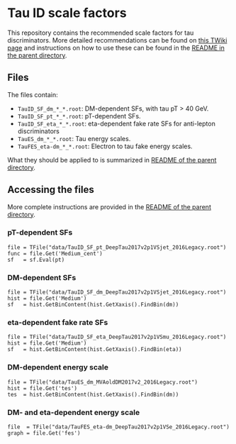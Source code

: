 # Tau ID scale factors

This repository contains the recommended scale factors for tau discriminators.
More detailed recommendations can be found on [this TWiki page](https://twiki.cern.ch/twiki/bin/viewauth/CMS/TauIDRecommendationForRun2)
and instructions on how to use these can be found in the [README in the parent directory](../../../#tau-id-scale-factors).


## Files

The files contain:
* `TauID_SF_dm_*_*.root`: DM-dependent SFs, with tau pT > 40 GeV.
* `TauID_SF_pt_*_*.root`: pT-dependent SFs.
* `TauID_SF_eta_*_*.root`: eta-dependent fake rate SFs for anti-lepton discriminators
* `TauES_dm_*_*.root`: Tau energy scales.
* `TauFES_eta-dm_*_*.root`: Electron to tau fake energy scales.

What they should be applied to is summarized in [README of the parent directory](../../../#summary-of-available-sfs).


## Accessing the files

More complete instructions are provided in the [README of the parent directory](../../../#tau-id-scale-factors).

### pT-dependent SFs
```
file = TFile("data/TauID_SF_pt_DeepTau2017v2p1VSjet_2016Legacy.root")
func = file.Get('Medium_cent')
sf   = sf.Eval(pt)
```

### DM-dependent SFs
```
file = TFile("data/TauID_SF_dm_DeepTau2017v2p1VSjet_2016Legacy.root")
hist = file.Get('Medium')
sf   = hist.GetBinContent(hist.GetXaxis().FindBin(dm))
```

### eta-dependent fake rate SFs

```
file = TFile("data/TauID_SF_eta_DeepTau2017v2p1VSmu_2016Legacy.root")
hist = file.Get('Medium')
sf   = hist.GetBinContent(hist.GetXaxis().FindBin(eta))
```

### DM-dependent energy scale

```
file = TFile("data/TauES_dm_MVAoldDM2017v2_2016Legacy.root")
hist = file.Get('tes')
tes  = hist.GetBinContent(hist.GetXaxis().FindBin(dm))
```

### DM- and eta-dependent energy scale

```
file  = TFile("data/TauFES_eta-dm_DeepTau2017v2p1VSe_2016Legacy.root")
graph = file.Get('fes')
```
